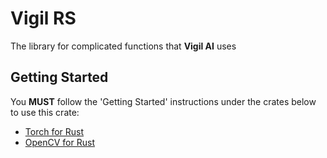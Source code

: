 # Vigil RS
The library for complicated functions that **Vigil AI** uses

## Getting Started
You **MUST** follow the 'Getting Started' instructions under the crates below to use this crate:
- [Torch for Rust](https://github.com/LaurentMazare/tch-rs)
- [OpenCV for Rust](https://github.com/twistedfall/opencv-rust)
